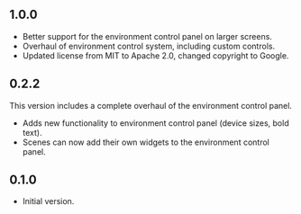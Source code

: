 ## 1.0.0

- Better support for the environment control panel on larger screens.
- Overhaul of environment control system, including custom controls.
- Updated license from MIT to Apache 2.0, changed copyright to Google.

## 0.2.2

This version includes a complete overhaul of the environment control panel.

- Adds new functionality to environment control panel (device sizes, bold text).
- Scenes can now add their own widgets to the environment control panel.

## 0.1.0

- Initial version.

